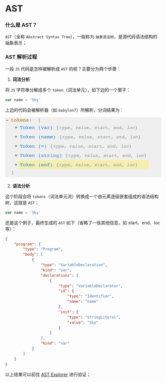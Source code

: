 # AST
### 什么是 AST？
`AST`（全称 `Abstract Syntax Tree`），一般称为 `抽象语法树`，是源代码语法结构的抽象表示；

### AST 解析过程
一段 `JS` 代码是怎样被解析成 `AST` 的呢？主要分为两个步骤：
1. **词法分析**

将 `JS` 字符串分解成多个 `token`（词法单元），如下边的一个栗子：
```js
var name = 'Sky'
```
上边的代码会被解析器（如 `babylon7`）所解析，分词结果为：

![词法分析结果](./imgs/token_split.png)

2. **语法分析**

这个阶段会将 `tokens`（词法单元流）转换成一个由元素逐级嵌套组成的语法结构树，这就是 `AST`；
```js
var name = 'Sky'
```
还是这个例子，最终生成的 `AST` 如下（省略了一些其他信息，如 start、end、loc 等）：
```json
{
    "program": {
        "type": "Program",
        "body": [
            {
                "type": "VariableDeclaration",
                "kind": "var",
                "declarations": [
                    {
                        "type": "VariableDeclarator",
                        "id": {
                            "type": "Identifier",
                            "name": "name"
                        },
                        "init": {
                            "type": "StringLiteral",
                            "value": "Sky"
                        }
                    }
                ],
                "kind": "var"
            }
        ]
    }
}
```
以上结果可以前往 [AST Explorer](https://astexplorer.net/) 进行验证；